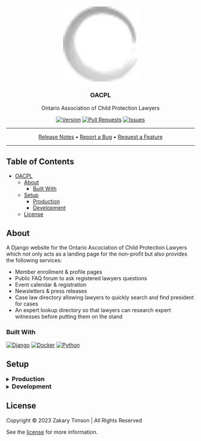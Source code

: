 <!-- Header -->
<div id="top" align="center">
  <br />

  <!-- Logo -->
  <img src="static/main/img/logo.png" alt="Logo" width="200" height="200">

  <!-- Title -->
  ### OACPL

  <!-- Description -->
  Ontario Association of Child Protection Lawyers

  <!-- Repo badges -->
  [![Version](https://img.shields.io/badge/dynamic/json.svg?label=Version&style=for-the-badge&url=https://git.zakscode.com/api/v1/repos/ztimson/oacpl/tags&query=$[0].name)](https://git.zakscode.com/ztimson/oacpl/tags)
  [![Pull Requests](https://img.shields.io/badge/dynamic/json.svg?label=Pull%20Requests&style=for-the-badge&url=https://git.zakscode.com/api/v1/repos/ztimson/oacpl&query=open_pr_counter)](https://git.zakscode.com/ztimson/oacpl/pulls)
  [![Issues](https://img.shields.io/badge/dynamic/json.svg?label=Issues&style=for-the-badge&url=https://git.zakscode.com/api/v1/repos/ztimson/oacpl&query=open_issues_count)](https://git.zakscode.com/ztimson/oacpl/issues)

  <!-- Links -->

  ---
  <div>
    <a href="https://git.zakscode.com/ztimson/oacpl/releases" target="_blank">Release Notes</a>
    • <a href="https://git.zakscode.com/ztimson/oacpl/issues/new?template=.github%2fissue_template%2fbug.md" target="_blank">Report a Bug</a>
    • <a href="https://git.zakscode.com/ztimson/oacpl/issues/new?template=.github%2fissue_template%2fenhancement.md" target="_blank">Request a Feature</a>
  </div>

  ---
</div>

## Table of Contents
- [OACPL](#top)
    - [About](#about)
        - [Built With](#built-with)
    - [Setup](#setup)
        - [Production](#production)
        - [Development](#development)
    - [License](#license)

## About

A Django website for the Ontario Ascociation of Child Protection Lawyers which not only acts as a landing page for the non-profit but also provides the following services:

- Member enrollment & profile pages
- Public FAQ forum to ask registered lawyers questions
- Event calendar & registration
- Newsletters & press releases
- Case law directory allowing lawyers to quickly search and find president for cases
- An expert lookup directory so that lawyers can research expert witnesses before putting them on the stand

### Built With
[![Django](https://img.shields.io/badge/django-0C4B33?style=for-the-badge&logo=django)](https://www.djangoproject.com/)
[![Docker](https://img.shields.io/badge/Docker-384d54?style=for-the-badge&logo=docker)](https://docker.com/)
[![Python](https://img.shields.io/badge/Python-FFD43B?style=for-the-badge&logo=python)](https://www.python.org/)

## Setup

<details>
<summary>
  <h3 id="production" style="display: inline">
    Production
  </h3>
</summary>

#### Prerequisites
- [Docker](https://docs.docker.com/install/)

#### Instructions
1. Run the docker image: `docker run -p 80:8000 git.zakscode.com/ztimson/oacpl:latest`
2. Open [http://localhost](http://localhost)
</details>

<details>
<summary>
  <h3 id="development" style="display: inline">
    Development
  </h3>
</summary>

#### Prerequisites
- [Python](https://www.python.org/downloads/)

#### Instructions
1. Install the dependencies: `pip install -r requirements.txt`
2. Run database migrations: `python3 manage.py makemigrations && python3 manage.py migrate`
3. Collect static files: `python3 manage.py collectstatic`
4. Start server: `python3 manage.py runserver 0.0.0.0:8000`
5. Open http://localhost:8000

</details>

## License
Copyright © 2023 Zakary Timson | All Rights Reserved

See the [license](./LICENSE) for more information.
